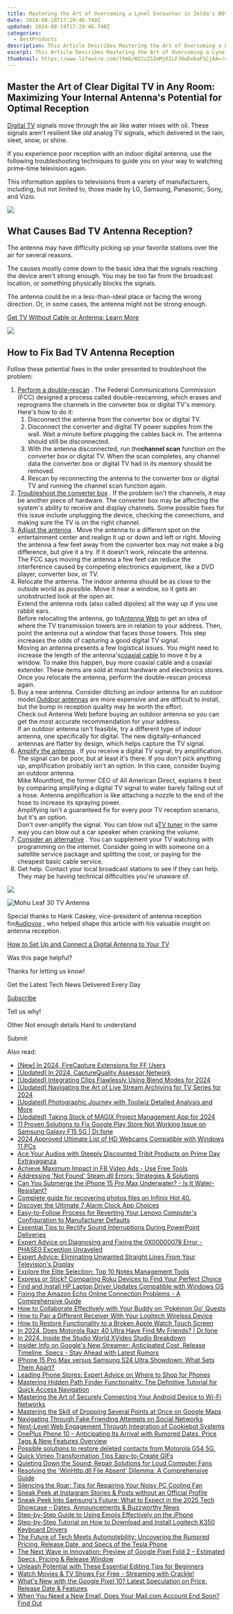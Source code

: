 ```yaml
---
title: Mastering the Art of Overcoming a Lynel Encounter in Zelda's BOtW Adventure
date: 2024-08-18T17:29:46.740Z
updated: 2024-08-19T17:29:46.740Z
categories:
  - BestProducts
description: This Article Describes Mastering the Art of Overcoming a Lynel Encounter in Zelda's BOtW Adventure
excerpt: This Article Describes Mastering the Art of Overcoming a Lynel Encounter in Zelda's BOtW Adventure
thumbnail: https://www.lifewire.com/thmb/W22zZSImMj6ILFJ6wDxbaP1CjAA=/400x300/filters:no_upscale():max_bytes(150000):strip_icc():format(webp)/001-be0b90f382934bec96a98506a6a0953e.jpg
---
```


## Master the Art of Clear Digital TV in Any Room: Maximizing Your Internal Antenna's Potential for Optimal Reception
[Digital TV](https://www.lifewire.com/hdtv-faq-digital-vs-analog-1845696) signals move through the air like water mixes with oil. These signals aren't resilient like old analog TV signals, which delivered in the rain, sleet, snow, or shine.

 If you experience poor reception with an indoor digital antenna, use the following troubleshooting techniques to guide you on your way to watching prime-time television again.

 This information applies to televisions from a variety of manufacturers, including, but not limited to, those made by LG, Samsung, Panasonic, Sony, and Vizio.

<!-- affiliate ads begin -->
<a href="https://secure.2checkout.com/order/checkout.php?PRODS=4620778&QTY=1&AFFILIATE=108875&CART=1"><img src="https://secure.avangate.com/images/merchant/07dd4d5a72f5740ef0f035f201951476/728__90banner.jpg" border="0"></a>
<!-- affiliate ads end -->
## What Causes Bad TV Antenna Reception?

 The antenna may have difficulty picking up your favorite stations over the air for several reasons.

 The causes mostly come down to the basic idea that the signals reaching the device aren't strong enough. You may be too far from the broadcast location, or something physically blocks the signals.

 The antenna could be in a less-than-ideal place or facing the wrong direction. Or, in some cases, the antenna might not be strong enough.

[Get TV Without Cable or Antenna: Learn More](https://www.lifewire.com/get-tv-reception-without-cable-or-an-antenna-5073463)

<!-- affiliate ads begin -->
<a href="https://store.massmailsoftware.com/order/checkout.php?PRODS=1047974&QTY=1&AFFILIATE=108875&CART=1"><img src="https://secure.avangate.com/images/merchant/dc87c13749315c7217cdc4ac692e704c/banera_for_partners-04_%281%29.jpg" border="0"></a>
<!-- affiliate ads end -->
## How to Fix Bad TV Antenna Reception

 Follow these potential fixes in the order presented to troubleshoot the problem:

1. [Perform a double-rescan](https://www.fcc.gov/rescan) . The Federal Communications Commission (FCC) designed a process called double-rescanning, which erases and reprograms the channels in the converter box or digital TV's memory. Here's how to do it:  
   1. Disconnect the antenna from the converter box or digital TV.  
   2. Disconnect the converter and digital TV power supplies from the wall. Wait a minute before plugging the cables back in. The antenna should still be disconnected.  
   3. With the antenna disconnected, run the**channel scan** function on the converter box or digital TV. When the scan completes, any channel data the converter box or digital TV had in its memory should be removed.  
   4. Rescan by reconnecting the antenna to the converter box or digital TV and running the channel scan function again.
2. [Troubleshoot the converter box](https://www.lifewire.com/troubleshoot-dtv-converter-box-3276440) . If the problem isn't the channels, it may be another piece of hardware. The converter box may be affecting the system's ability to receive and display channels. Some possible fixes for this issue include unplugging the device, checking the connections, and making sure the TV is on the right channel.
3. [Adjust the antenna](https://www.lifewire.com/how-to-improve-tv-antenna-reception-4586904) . Move the antenna to a different spot on the entertainment center and realign it up or down and left or right. Moving the antenna a few feet away from the converter box may not make a big difference, but give it a try. If it doesn't work, relocate the antenna.  
 The FCC says moving the antenna a few feet can reduce the interference caused by competing electronics equipment, like a DVD player, converter box, or TV.
4. Relocate the antenna. The indoor antenna should be as close to the outside world as possible. Move it near a window, so it gets an unobstructed look at the open air.  
 Extend the antenna rods (also called dipoles) all the way up if you use rabbit ears.  
 Before relocating the antenna, go to[Antenna Web](https://www.antennaweb.org/) to get an idea of where the TV transmission towers are in relation to your address. Then, point the antenna out a window that faces those towers. This step increases the odds of capturing a good digital TV signal.  
 Moving an antenna presents a few logistical issues. You might need to increase the length of the antenna's[coaxial cable](https://www.lifewire.com/coaxial-vs-optical-digital-cable-3134605) to move it by a window. To make this happen, buy more coaxial cable and a coaxial extender. These items are sold at most hardware and electronics stores.  
 Once you relocate the antenna, perform the double-rescan process again.
5. Buy a new antenna. Consider ditching an indoor antenna for an outdoor model.[Outdoor antennas](https://www.lifewire.com/outdoor-antenna-buying-guide-3276133) are more expensive and are difficult to install, but the bump in reception quality may be worth the effort.  
 Check out Antenna Web before buying an outdoor antenna so you can get the most accurate recommendation for your address.  
 If an outdoor antenna isn't feasible, try a different type of indoor antenna, one specifically for digital. The new digitally-enhanced antennas are flatter by design, which helps capture the TV signal.
6. [Amplify the antenna](https://www.lifewire.com/amplify-digital-tv-signal-3276115) . If you receive a digital TV signal, try amplification. The signal can be poor, but at least it's there. If you don't pick anything up, amplification probably isn't an option. In this case, consider buying an outdoor antenna.  
 Mike Mountford, the former CEO of All American Direct, explains it best by comparing amplifying a digital TV signal to water barely falling out of a hose. Antenna amplification is like attaching a nozzle to the end of the hose to increase its spraying power.  
 Amplifying isn't a guaranteed fix for every poor TV reception scenario, but it's an option.  
 Don't over-amplify the signal. You can blow out a[TV tuner](https://www.lifewire.com/digital-tv-tuner-3276287) in the same way you can blow out a car speaker when cranking the volume.
7. [Consider an alternative](https://www.lifewire.com/what-is-cutting-the-cord-4145351) . You can supplement your TV watching with programming on the internet. Consider going in with someone on a satellite service package and splitting the cost, or paying for the cheapest basic cable service.
8. Get help. Contact your local broadcast stations to see if they can help. They may be having technical difficulties you're unaware of.

<!-- affiliate ads begin -->
<a href="https://estore.macxdvd.com/order/checkout.php?PRODS=4526659&QTY=1&AFFILIATE=108875&CART=1"><img src="https://www.macxdvd.com/affiliate/new-banner/vcp-500x500.jpg" border="0"></a>
<!-- affiliate ads end -->
![Mohu Leaf 30 TV Antenna](https://www.lifewire.com/thmb/y1uD8h4CfgnGjif7krZiU2EsTt4=/1500x0/filters:no_upscale():max_bytes(150000):strip_icc():format(webp)/3LW4078201-Mohu_TVAntennas_Leaf_HeroSquare-364a530da97b4c23b31d8c10157c01f4.jpg)

 Special thanks to Hank Caskey, vice-president of antenna reception for[Audiovox](https://www.voxxelectronics.com/) , who helped shape this article with his valuable insight on antenna reception.

[How to Set Up and Connect a Digital Antenna to Your TV](https://www.lifewire.com/connect-digital-antenna-to-tv-5207123)

Was this page helpful?

Thanks for letting us know!

 Get the Latest Tech News Delivered Every Day

[Subscribe](https://www.lifewire.com/#)

Tell us why!

 Other  Not enough details  Hard to understand

 Submit

<ins class="adsbygoogle"
     style="display:block"
     data-ad-format="autorelaxed"
     data-ad-client="ca-pub-7571918770474297"
     data-ad-slot="1223367746"></ins>



<ins class="adsbygoogle"
     style="display:block"
     data-ad-client="ca-pub-7571918770474297"
     data-ad-slot="8358498916"
     data-ad-format="auto"
     data-full-width-responsive="true"></ins>

<span class="atpl-alsoreadstyle">Also read:</span>
<div><ul>
<li><a href="https://screen-activity-recording.techidaily.com/new-in-2024-firecapture-extensions-for-ff-users/"><u>[New] In 2024, FireCapture Extensions for FF Users</u></a></li>
<li><a href="https://screen-activity-recording.techidaily.com/updated-in-2024-capturequality-assessor-network/"><u>[Updated] In 2024, CaptureQuality Assessor Network</u></a></li>
<li><a href="https://remote-screen-capture.techidaily.com/updated-integrating-clips-flawlessly-using-blend-modes-for-2024/"><u>[Updated] Integrating Clips Flawlessly Using Blend Modes for 2024</u></a></li>
<li><a href="https://digital-screen-recording.techidaily.com/updated-navigating-the-art-of-live-stream-archiving-for-tv-series-for-2024/"><u>[Updated] Navigating the Art of Live Stream Archiving for TV Series for 2024</u></a></li>
<li><a href="https://fox-http.techidaily.com/updated-photographic-journey-with-toolwiz-detailed-analysis-and-more/"><u>[Updated] Photographic Journey with Toolwiz  Detailed Analysis and More</u></a></li>
<li><a href="https://fox-glue.techidaily.com/updated-taking-stock-of-magix-project-management-app-for-2024/"><u>[Updated] Taking Stock of MAGIX Project Management App for 2024</u></a></li>
<li><a href="https://howto.techidaily.com/11-proven-solutions-to-fix-google-play-store-not-working-issue-on-samsung-galaxy-f15-5g-drfone-by-drfone-fix-android-problems-fix-android-problems/"><u>11 Proven Solutions to Fix Google Play Store Not Working Issue on Samsung Galaxy F15 5G | Dr.fone</u></a></li>
<li><a href="https://screen-capture.techidaily.com/2024-approved-ultimate-list-of-hd-webcams-compatible-with-windows-11-pcs/"><u>2024 Approved  Ultimate List of HD Webcams Compatible with Windows 11 PCs</u></a></li>
<li><a href="https://buynow-info.techidaily.com/ace-your-audios-with-steeply-discounted-tribit-products-on-prime-day-extravaganza/"><u>Ace Your Audios with Steeply Discounted Tribit Products on Prime Day Extravaganza</u></a></li>
<li><a href="https://facebook-clips.techidaily.com/achieve-maximum-impact-in-fb-video-ads-use-free-tools/"><u>Achieve Maximum Impact in FB Video Ads - Use Free Tools</u></a></li>
<li><a href="https://techno-recovery.techidaily.com/addressing-not-found-steamdll-errors-strategies-and-solutions/"><u>Addressing 'Not Found' Steam.dll Errors: Strategies & Solutions</u></a></li>
<li><a href="https://techno-recovery.techidaily.com/can-you-submerge-the-iphone-15-pro-max-underwater-is-it-water-resistant/"><u>Can You Submerge the iPhone 15 Pro Max Underwater? - Is It Water-Resistant?</u></a></li>
<li><a href="https://phone-solutions.techidaily.com/complete-guide-for-recovering-photos-files-on-infinix-hot-40-by-fonelab-android-recover-photos/"><u>Complete guide for recovering photos files on Infinix Hot 40.</u></a></li>
<li><a href="https://tech-recovery.techidaily.com/discover-the-ultimate-7-alarm-clock-app-choices/"><u>Discover the Ultimate 7 Alarm Clock App Choices</u></a></li>
<li><a href="https://techno-recovery.techidaily.com/easy-to-follow-process-for-reverting-your-lenovo-computers-configuration-to-manufacturer-defaults/"><u>Easy-to-Follow Process for Reverting Your Lenovo Computer's Configuration to Manufacturer Defaults</u></a></li>
<li><a href="https://techno-recovery.techidaily.com/essential-tips-to-rectify-sound-interruptions-during-powerpoint-deliveries/"><u>Essential Tips to Rectify Sound Interruptions During PowerPoint Deliveries</u></a></li>
<li><a href="https://techno-recovery.techidaily.com/expert-advice-on-diagnosing-and-fixing-the-0x00000078-error-phase0-exception-unraveled/"><u>Expert Advice on Diagnosing and Fixing the 0X00000078 Error - PHASE0 Exception Unraveled</u></a></li>
<li><a href="https://techno-recovery.techidaily.com/expert-advice-eliminating-unwanted-straight-lines-from-your-televisions-display/"><u>Expert Advice: Eliminating Unwanted Straight Lines From Your Television's Display</u></a></li>
<li><a href="https://techno-recovery.techidaily.com/explore-the-elite-selection-top-10-notes-management-tools/"><u>Explore the Elite Selection: Top 10 Notes Management Tools</u></a></li>
<li><a href="https://techno-recovery.techidaily.com/express-or-stick-comparing-roku-devices-to-find-your-perfect-choice/"><u>Express or Stick? Comparing Roku Devices to Find Your Perfect Choice</u></a></li>
<li><a href="https://win-amazing.techidaily.com/find-and-install-hp-laptop-driver-updates-compatible-with-windows-os/"><u>Find and Install HP Laptop Driver Updates Compatible with Windows OS</u></a></li>
<li><a href="https://techno-recovery.techidaily.com/fixing-the-amazon-echo-online-connection-problems-a-comprehensive-guide/"><u>Fixing the Amazon Echo Online Connection Problems - A Comprehensive Guide</u></a></li>
<li><a href="https://techno-recovery.techidaily.com/how-to-collaborate-effectively-with-your-buddy-on-pokemon-go-quests/"><u>How to Collaborate Effectively with Your Buddy on 'Pokémon Go' Quests</u></a></li>
<li><a href="https://techno-recovery.techidaily.com/how-to-pair-a-different-receiver-with-your-logitech-wireless-device/"><u>How to Pair a Different Receiver With Your Logitech Wireless Device</u></a></li>
<li><a href="https://techno-recovery.techidaily.com/how-to-restore-functionality-to-a-broken-apple-watch-touch-screen/"><u>How to Restore Functionality to a Broken Apple Watch Touch Screen</u></a></li>
<li><a href="https://location-social.techidaily.com/in-2024-does-motorola-razr-40-ultra-have-find-my-friends-drfone-by-drfone-virtual-android/"><u>In 2024, Does Motorola Razr 40 Ultra Have Find My Friends? | Dr.fone</u></a></li>
<li><a href="https://extra-skills.techidaily.com/in-2024-inside-the-studio-world-xvideo-studio-breakdown/"><u>In 2024, Inside the Studio World  XVideo Studio Breakdown</u></a></li>
<li><a href="https://techno-recovery.techidaily.com/1722890086013-insider-info-on-googles-new-streamer-anticipated-cost-release-timeline-specs-stay-ahead-with-latest-rumors/"><u>Insider Info on Google's New Streamer: Anticipated Cost, Release Timeline, Specs - Stay Ahead with Latest Rumors</u></a></li>
<li><a href="https://techno-recovery.techidaily.com/iphone-15-pro-max-versus-samsung-s24-ultra-showdown-what-sets-them-apart/"><u>IPhone 15 Pro Max versus Samsung S24 Ultra Showdown: What Sets Them Apart?</u></a></li>
<li><a href="https://techno-recovery.techidaily.com/leading-phone-stores-expert-advice-on-where-to-shop-for-phones/"><u>Leading Phone Stores: Expert Advice on Where to Shop for Phones</u></a></li>
<li><a href="https://techno-recovery.techidaily.com/mastering-hidden-path-finder-functionality-the-definitive-tutorial-for-quick-access-navigation/"><u>Mastering Hidden Path Finder Functionality: The Definitive Tutorial for Quick Access Navigation</u></a></li>
<li><a href="https://techno-recovery.techidaily.com/mastering-the-art-of-securely-connecting-your-android-device-to-wi-fi-networks/"><u>Mastering the Art of Securely Connecting Your Android Device to Wi-Fi Networks</u></a></li>
<li><a href="https://techno-recovery.techidaily.com/mastering-the-skill-of-dropping-several-points-at-once-on-google-maps/"><u>Mastering the Skill of Dropping Several Points at Once on Google Maps</u></a></li>
<li><a href="https://techno-recovery.techidaily.com/navigating-through-fake-friending-attempts-on-social-networks/"><u>Navigating Through Fake Friending Attempts on Social Networks</u></a></li>
<li><a href="https://data-safeguard.techidaily.com/next-level-web-engagement-through-integration-of-cookiebot-systems/"><u>Next-Level Web Engagement Through Integration of Cookiebot Systems</u></a></li>
<li><a href="https://techno-recovery.techidaily.com/oneplus-phone-10-anticipating-its-arrival-with-rumored-dates-price-tags-and-new-features-overview/"><u>OnePlus Phone 10 – Anticipating Its Arrival with Rumored Dates, Price Tags & New Features Overview</u></a></li>
<li><a href="https://review-topics.techidaily.com/possible-solutions-to-restore-deleted-contacts-from-motorola-g54-5g-by-fonelab-android-recover-contacts/"><u>Possible solutions to restore deleted contacts from Motorola G54 5G.</u></a></li>
<li><a href="https://vimeo-videos.techidaily.com/quick-vimeo-transformation-tips-easy-to-create-gifs/"><u>Quick Vimeo Transformation Tips  Easy-to-Create GIFs</u></a></li>
<li><a href="https://techno-recovery.techidaily.com/quieting-down-the-sound-repair-solutions-for-loud-computer-fans/"><u>Quieting Down the Sound: Repair Solutions for Loud Computer Fans</u></a></li>
<li><a href="https://techno-recovery.techidaily.com/resolving-the-winhttpdll-file-absent-dilemma-a-comprehensive-guide/"><u>Resolving the 'WinHttp.dll File Absent' Dilemma: A Comprehensive Guide</u></a></li>
<li><a href="https://techno-recovery.techidaily.com/silencing-the-roar-tips-for-repairing-your-noisy-pc-cooling-fan/"><u>Silencing the Roar: Tips for Repairing Your Noisy PC Cooling Fan</u></a></li>
<li><a href="https://techno-recovery.techidaily.com/sneak-peek-at-instagram-stories-and-posts-without-an-official-profile/"><u>Sneak Peek at Instagram Stories & Posts without an Official Profile</u></a></li>
<li><a href="https://techno-recovery.techidaily.com/sneak-peek-into-samsungs-future-what-to-expect-in-the-2025-tech-showcase-dates-announcements-and-buzzworthy-news/"><u>Sneak Peek Into Samsung's Future: What to Expect in the 2025 Tech Showcase – Dates, Announcements & Buzzworthy News</u></a></li>
<li><a href="https://techno-recovery.techidaily.com/step-by-step-guide-to-using-emojis-effectively-on-the-iphone/"><u>Step-by-Step Guide to Using Emojis Effectively on the iPhone</u></a></li>
<li><a href="https://win-dash.techidaily.com/step-by-step-tutorial-on-how-to-download-and-install-logitech-k350-keyboard-drivers/"><u>Step-by-Step Tutorial on How to Download and Install Logitech K350 Keyboard Drivers</u></a></li>
<li><a href="https://techno-recovery.techidaily.com/the-future-of-tech-meets-automotebility-uncovering-the-rumored-pricing-release-date-and-specs-of-the-tesla-phone/"><u>The Future of Tech Meets Automotebility: Uncovering the Rumored Pricing, Release Date, and Specs of the Tesla Phone</u></a></li>
<li><a href="https://techno-recovery.techidaily.com/the-next-wave-in-innovation-preview-of-google-pixel-fold-2-estimated-specs-pricing-and-release-window/"><u>The Next Wave in Innovation: Preview of Google Pixel Fold 2 – Estimated Specs, Pricing & Release Window</u></a></li>
<li><a href="https://youtube-videos.techidaily.com/unleash-potential-with-these-essential-editing-tips-for-beginners/"><u>Unleash Potential with These Essential Editing Tips for Beginners</u></a></li>
<li><a href="https://techno-recovery.techidaily.com/watch-movies-and-tv-shows-for-free-streaming-with-crackle/"><u>Watch Movies & TV Shows For Free - Streaming with Crackle!</u></a></li>
<li><a href="https://techno-recovery.techidaily.com/whats-new-with-the-google-pixel-10-latest-speculation-on-price-release-date-and-features/"><u>What's New with the Google Pixel 10? Latest Speculation on Price, Release Date & Features</u></a></li>
<li><a href="https://tech-recovery.techidaily.com/1722894901180-when-you-need-a-new-email-does-your-mailcom-account-end-soon-find-out/"><u>When You Need a New Email, Does Your Mail.com Account End Soon? Find Out</u></a></li>
</ul></div>
